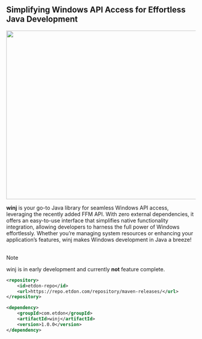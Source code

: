 ## Simplifying Windows API Access for Effortless Java Development
<p align="center">  
    <img src="https://i.imgur.com/77wWjcY.png" width="600" height="450">    
</p>  
<b>winj</b> is your go-to Java library for seamless Windows API access, leveraging the recently added FFM API. With zero external dependencies, it offers an easy-to-use interface that simplifies native functionality integration, allowing developers to harness the full power of Windows effortlessly. Whether you’re managing system resources or enhancing your application’s features, winj makes Windows development in Java a breeze!  
<br/><br/>

> [!NOTE]    
> winj is in early development and currently **not** feature complete.

```xml
<repository>
    <id>etdon-repo</id>
    <url>https://repo.etdon.com/repository/maven-releases/</url>
</repository>
```

```xml
<dependency>
    <groupId>com.etdon</groupId>
    <artifactId>winj</artifactId>
    <version>1.0.0</version>
</dependency>
```
